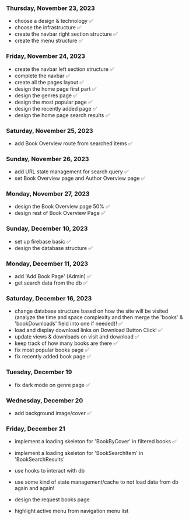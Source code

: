 ### Thursday, November 23, 2023

- choose a design & technology ✅
- choose the infrastructure ✅
- create the navbar right section structure ✅
- create the menu structure ✅

### Friday, November 24, 2023

- create the navbar left section structure ✅
- complete the navbar ✅
- create all the pages layout ✅
- design the home page first part ✅
- design the genres page ✅
- design the most popular page ✅
- design the recently added page ✅
- design the home page search results ✅

### Saturday, November 25, 2023

- add Book Overview route from searched items ✅

### Sunday, November 26, 2023

- add URL state management for search query ✅
- set Book Overview page and Author Overview page ✅

### Monday, November 27, 2023

- design the Book Overview page 50% ✅
- design rest of Book Overview Page ✅

### Sunday, December 10, 2023

- set up firebase basic ✅
- design the database structure ✅

### Monday, December 11, 2023

- add 'Add Book Page' (Admin) ✅
- get search data from the db ✅

### Saturday, December 16, 2023

- change database structure based on how the site will be visited (analyze the time and space complexity and then merge the 'books' & 'bookDownloads' field into one if needed)! ✅
- load and display download links on Download Button Click! ✅
- update views & downloads on visit and download ✅
- keep track of how many books are there ✅
- fix most popular books page ✅
- fix recently added book page ✅

### Tuesday, December 19

- fix dark mode on genre page ✅

### Wednesday, December 20

- add background image/cover ✅

### Friday, December 21

- implement a loading skeleton for 'BookByCover' in filtered books ✅

- implement a loading skeleton for 'BookSearchItem' in 'BookSearchResults'
- use hooks to interact with db
- use some kind of state management/cache to not load data from db again and again!
- design the request books page
- highlight active menu from navigation menu list
